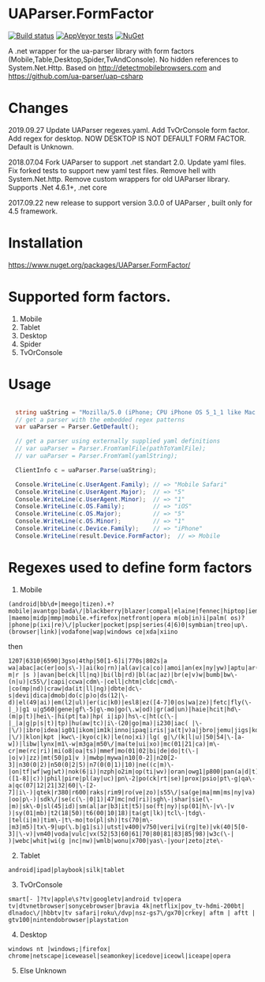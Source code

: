 
# UAParser.FormFactor

[![Build status](https://img.shields.io/appveyor/ci/thyn/ua-parser-formfactor.svg)](https://ci.appveyor.com/project/thyn/ua-parser-formfactor) [![AppVeyor tests](https://img.shields.io/appveyor/tests/thyn/ua-parser-formfactor.svg)](https://ci.appveyor.com/project/thyn/ua-parser-formfactor/build/tests) [![NuGet](https://img.shields.io/nuget/vpre/Sss.UAParser.svg)](https://www.nuget.org/packages/UAParser.FormFactor/)

A .net wrapper for the ua-parser library with form factors (Mobile,Table,Desktop,Spider,TvAndConsole). No hidden references to System.Net.Http. Based on http://detectmobilebrowsers.com and https://github.com/ua-parser/uap-csharp

# Changes

2019.09.27 Update UAParser regexes.yaml. Add TvOrConsole form factor. Add regex for desktop. NOW DESKTOP IS NOT DEFAULT FORM FACTOR. Default is Unknown.

2018.07.04 Fork UAParser to support .net standart 2.0. Update yaml files. Fix forked tests to support new yaml test files. Remove hell with System.Net.http. Remove custom wrappers for old UAParser library. Supports .Net 4.6.1+, .net core

2017.09.22 new release to support version 3.0.0 of UAParser , built only for 4.5 framework.

# Installation

https://www.nuget.org/packages/UAParser.FormFactor/

# Supported form factors.

1. Mobile
2. Tablet
3. Desktop
4. Spider
5. TvOrConsole


# Usage

```C#

  string uaString = "Mozilla/5.0 (iPhone; CPU iPhone OS 5_1_1 like Mac OS X) AppleWebKit/534.46 (KHTML, like Gecko) Version/5.1 Mobile/9B206 Safari/7534.48.3";
  // get a parser with the embedded regex patterns
  var uaParser = Parser.GetDefault();

  // get a parser using externally supplied yaml definitions
  // var uaParser = Parser.FromYamlFile(pathToYamlFile);
  // var uaParser = Parser.FromYaml(yamlString);

  ClientInfo c = uaParser.Parse(uaString);

  Console.WriteLine(c.UserAgent.Family); // => "Mobile Safari"
  Console.WriteLine(c.UserAgent.Major);  // => "5"
  Console.WriteLine(c.UserAgent.Minor);  // => "1"
  Console.WriteLine(c.OS.Family);        // => "iOS"
  Console.WriteLine(c.OS.Major);         // => "5"
  Console.WriteLine(c.OS.Minor);         // => "1"
  Console.WriteLine(c.Device.Family);    // => "iPhone"
  Console.WriteLine(result.Device.FormFactor);  // => Mobile

```

# Regexes used to define form factors

1. Mobile

```
(android|bb\d+|meego|tizen).+?mobile|avantgo|bada\/|blackberry|blazer|compal|elaine|fennec|hiptop|iemobile|ip(hone|od)|iris|kindle|lge |maemo|midp|mmp|mobile.+firefox|netfront|opera m(ob|in)i|palm( os)?|phone|p(ixi|re)\/|plucker|pocket|psp|series(4|6)0|symbian|treo|up\.(browser|link)|vodafone|wap|windows ce|xda|xiino
```
then
```
1207|6310|6590|3gso|4thp|50[1-6]i|770s|802s|a wa|abac|ac(er|oo|s\-)|ai(ko|rn)|al(av|ca|co)|amoi|an(ex|ny|yw)|aptu|ar(ch|go)|as(te|us)|attw|au(di|\-m|r |s )|avan|be(ck|ll|nq)|bi(lb|rd)|bl(ac|az)|br(e|v)w|bumb|bw\-(n|u)|c55\/|capi|ccwa|cdm\-|cell|chtm|cldc|cmd\-|co(mp|nd)|craw|da(it|ll|ng)|dbte|dc\-s|devi|dica|dmob|do(c|p)o|ds(12|\-d)|el(49|ai)|em(l2|ul)|er(ic|k0)|esl8|ez([4-7]0|os|wa|ze)|fetc|fly(\-|_)|g1 u|g560|gene|gf\-5|g\-mo|go(\.w|od)|gr(ad|un)|haie|hcit|hd\-(m|p|t)|hei\-|hi(pt|ta)|hp( i|ip)|hs\-c|ht(c(\-| |_|a|g|p|s|t)|tp)|hu(aw|tc)|i\-(20|go|ma)|i230|iac( |\-|\/)|ibro|idea|ig01|ikom|im1k|inno|ipaq|iris|ja(t|v)a|jbro|jemu|jigs|kddi|keji|kgt( |\/)|klon|kpt |kwc\-|kyo(c|k)|le(no|xi)|lg( g|\/(k|l|u)|50|54|\-[a-w])|libw|lynx|m1\-w|m3ga|m50\/|ma(te|ui|xo)|mc(01|21|ca)|m\-cr|me(rc|ri)|mi(o8|oa|ts)|mmef|mo(01|02|bi|de|do|t(\-| |o|v)|zz)|mt(50|p1|v )|mwbp|mywa|n10[0-2]|n20[2-3]|n30(0|2)|n50(0|2|5)|n7(0(0|1)|10)|ne((c|m)\-|on|tf|wf|wg|wt)|nok(6|i)|nzph|o2im|op(ti|wv)|oran|owg1|p800|pan(a|d|t)|pdxg|pg(13|\-([1-8]|c))|phil|pire|pl(ay|uc)|pn\-2|po(ck|rt|se)|prox|psio|pt\-g|qa\-a|qc(07|12|21|32|60|\-[2-7]|i\-)|qtek|r380|r600|raks|rim9|ro(ve|zo)|s55\/|sa(ge|ma|mm|ms|ny|va)|sc(01|h\-|oo|p\-)|sdk\/|se(c(\-|0|1)|47|mc|nd|ri)|sgh\-|shar|sie(\-|m)|sk\-0|sl(45|id)|sm(al|ar|b3|it|t5)|so(ft|ny)|sp(01|h\-|v\-|v )|sy(01|mb)|t2(18|50)|t6(00|10|18)|ta(gt|lk)|tcl\-|tdg\-|tel(i|m)|tim\-|t\-mo|to(pl|sh)|ts(70|m\-|m3|m5)|tx\-9|up(\.b|g1|si)|utst|v400|v750|veri|vi(rg|te)|vk(40|5[0-3]|\-v)|vm40|voda|vulc|vx(52|53|60|61|70|80|81|83|85|98)|w3c(\-| )|webc|whit|wi(g |nc|nw)|wmlb|wonu|x700|yas\-|your|zeto|zte\-
```

2. Tablet

```
android|ipad|playbook|silk|tablet
```

3. TvOrConsole

```
smart[- ]?tv|apple\s?tv|googletv|android tv|opera tv|dtvnetbrowser|sonycebrowser|bravia 4k|netflix|pov_tv-hdmi-200bt| dlnadoc\/|hbbtv|tv safari|roku\/dvp|nsz-gs7\/gx70|crkey| aftm | aftt | gtv100|nintendobrowser|playstation
```

4. Desktop

```
windows nt |windows;|firefox| chrome|netscape|iceweasel|seamonkey|icedove|iceowl|iceape|opera
```

5. Else Unknown